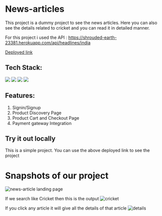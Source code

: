 # News-articles
This project is a dummy project to see the news articles. Here you can also see the details related to cricket and you can read it in detailed manner.


For this project i used the API : https://shrouded-earth-23381.herokuapp.com/api/headlines/india

[Deployed link](https://soft-crisp-b1d6d3.netlify.app/)



## Tech Stack:

<p>
   <img src="https://img.icons8.com/color/64/000000/javascript.png"/>
   <img src="https://img.icons8.com/color/64/000000/html-5.png"/>
   <img src="https://img.icons8.com/color/64/000000/css3.png" />
   <img src="https://img.icons8.com/color/64/000000/json.png"/>
</p>

## Features:
1. Signin/Signup
2. Product Discovery Page
3. Product Cart and Checkout Page
4. Payment gateway Integration 

## Try it out locally
This is a simple project. You can use the above deployed link to see the project

<h1>Snapshots of our project</h1>



![news-article landing page](https://user-images.githubusercontent.com/93926085/165442684-595791ce-67e5-4e96-8691-fc44195cdb70.png)


If we search like Cricket then this is the output
![cricket ](https://user-images.githubusercontent.com/93926085/165442700-43ac873b-2009-4605-8298-4940f61926cd.png)


If you click any article it will give all the details of that article
![details](https://user-images.githubusercontent.com/93926085/165442721-41227259-8a08-4b71-bded-64dad7845135.png)
